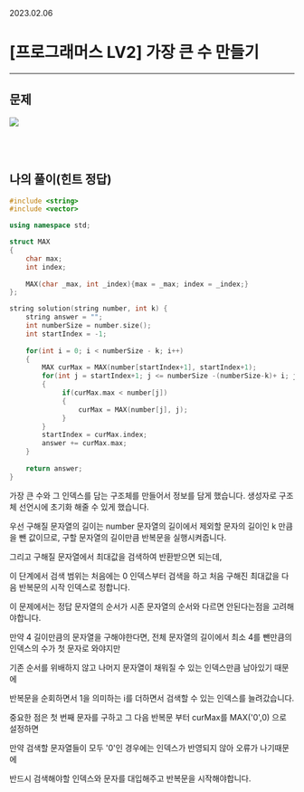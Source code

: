 2023.02.06

# __[프로그래머스 LV2] 가장 큰 수 만들기__


---- 

## __문제__

<img src = "https://user-images.githubusercontent.com/80774412/217002407-57c5c57a-e018-4da3-bd3b-faf1eba35838.PNG"></img>

<br><Br>

## __나의 풀이__(힌트 정답)

```c++
#include <string>
#include <vector>

using namespace std;

struct MAX
{
    char max;
    int index;
    
    MAX(char _max, int _index){max = _max; index = _index;}
};

string solution(string number, int k) {
    string answer = "";
    int numberSize = number.size();
    int startIndex = -1;
    
    for(int i = 0; i < numberSize - k; i++)
    {
        MAX curMax = MAX(number[startIndex+1], startIndex+1);
        for(int j = startIndex+1; j <= numberSize -(numberSize-k)+ i; j++)
        {
             if(curMax.max < number[j])
             {
                 curMax = MAX(number[j], j);
             }
        }
        startIndex = curMax.index;
        answer += curMax.max;
    }
    
    return answer;
}
```
가장 큰 수와 그 인덱스를 담는 구조체를 만들어서 정보를 담게 했습니다. 생성자로 구조체 선언시에 초기화 해줄 수 있게 했습니다.

우선 구해질 문자열의 길이는 number 문자열의 길이에서 제외할 문자의 길이인 k 만큼을 뺀 값이므로, 구할 문자열의 길이만큼 반복문을 실행시켜줍니다.

그리고 구해질 문자열에서 최대값을 검색하여 반환받으면 되는데,

이 단계에서 검색 범위는 처음에는 0 인덱스부터 검색을 하고 처음 구해진 최대값을 다음 반복문의 시작 인덱스로 정합니다.

이 문제에서는 정답 문자열의 순서가 시존 문자열의 순서와 다르면 안된다는점을 고려해야합니다.

만약 4 길이만큼의 문자열을 구해야한다면, 전체 문자열의 길이에서 최소 4를 뺀만큼의 인덱스의 수가 첫 문자로 와야지만

기존 순서를 위배하지 않고 나머지 문자열이 채워질 수 있는 인덱스만큼 남아있기 때문에

반복문을 순회하면서 1을 의미하는 i를 더하면서 검색할 수 있는 인덱스를 늘려갔습니다.

중요한 점은 첫 번째 문자를 구하고 그 다음 반복문 부터 curMax를 MAX('0',0) 으로 설정하면

만약 검색할 문자열들이 모두 '0'인 경우에는 인덱스가 반영되지 않아 오류가 나기때문에 

반드시 검색해야할 인덱스와 문자를 대입해주고 반복문을 시작해야합니다.


